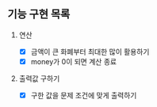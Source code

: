 ## 기능 구현 목록

1. 연산

   - [x] 금액이 큰 화폐부터 최대한 많이 활용하기
   - [x] money가 0이 되면 계산 종료

2. 출력값 구하기
   - [x] 구한 값을 문제 조건에 맞게 출력하기

